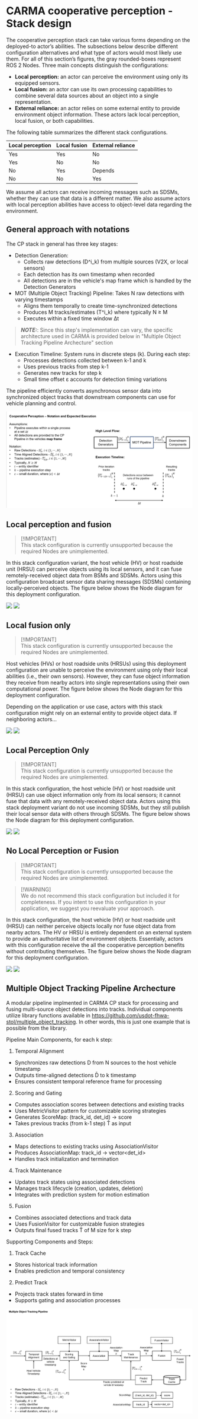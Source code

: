 # CARMA cooperative perception - Stack design

The cooperative perception stack can take various forms depending on the deployed-to actor’s abilities. The subsections
below describe different configuration alternatives and what type of actors would most likely use them. For all of this
section’s figures, the gray rounded-boxes represent ROS 2 Nodes. Three main concepts distinguish the configurations:

- **Local perception:** an actor can perceive the environment using only its equipped sensors.
- **Local fusion:** an actor can use its own processing capabilities to combine several data sources about an object
  into a single representation.
- **External reliance:** an actor relies on some external entity to provide environment object information. These
  actors lack local perception, local fusion, or both capabilities.

The following table summarizes the different stack configurations.

| Local perception | Local fusion | External reliance |
| ---------------- | ------------ | ----------------- |
| Yes              | Yes          | No                |
| Yes              | No           | No                |
| No               | Yes          | Depends           |
| No               | No           | Yes               |

We assume all actors can receive incoming messages such as SDSMs, whether they can use that data is a different matter.
We also assume actors with local perception abilities have access to object-level data regarding the environment.

## General approach with notations
The CP stack in general has three key stages:

- Detection Generation: 
  - Collects raw detections (D^i_k) from multiple sources (V2X, or local sensors)
  - Each detection has its own timestamp when recorded
  - All detections are in the vehicle's map frame which is handled by the Detection Generators
- MOT (Multiple Object Tracking) Pipeline: Takes N raw detections with varying timestamps
  - Aligns them temporally to create time-synchronized detections
  - Produces M tracks/estimates (T^i_k) where typically N ≥ M
  - Executes within a fixed time window Δt
> **_NOTE:_**: Since this step's implementation can vary, the specific architecture used in CARMA is provided below in "Multiple Object Tracking Pipeline Archecture" section

- Execution Timeline: System runs in discrete steps (k). During each step:
  - Processes detections collected between k-1 and k
  - Uses previous tracks from step k-1
  - Generates new tracks for step k
  - Small time offset ε accounts for detection timing variations

The pipeline efficiently converts asynchronous sensor data into synchronized object tracks that downstream components can use for vehicle planning and control.

![Alt text](assets/Overall_MOT.png)

## Local perception and fusion

> [!IMPORTANT]\
> This stack configuration is currently unsupported because the required Nodes are unimplemented.

In this stack configuration variant, the host vehicle (HV) or host roadside unit (HRSU) can perceive objects using its
local sensors, and it can fuse remotely-received object data from BSMs and SDSMs. Actors using this configuration
broadcast sensor data sharing messages (SDSMs) containing locally-perceived objects. The figure below shows the Node
diagram for this deployment configuration.

![](assets/carma_cooperative_perception_perception_fusion_node_diagram.png)
![](assets/carma_cooperative_perception_perception_fusion_system_diagram.png)

## Local fusion only

> [!IMPORTANT]\
> This stack configuration is currently unsupported because the required Nodes are unimplemented.

Host vehicles (HVs) or host roadside units (HRSUs) using this deployment configuration are unable to perceive the
environment using only their local abilities (i.e., their own sensors). However, they can fuse object information they
receive from nearby actors into single representations using their own computational power. The figure below shows the
Node diagram for this deployment configuration.

Depending on the application or use case, actors with this stack configuration might rely on an external entity to
provide object data. If neighboring actors…

![](assets/carma_cooperative_perception_no_perception_fusion_node_diagram.png)
![](assets/carma_cooperative_perception_no_perception_fusion_system_diagram.png)

## Local Perception Only

> [!IMPORTANT]\
> This stack configuration is currently unsupported because the required Nodes are unimplemented.

In this stack configuration, the host vehicle (HV) or host roadside unit (HRSU) can use object information only from
its local sensors; it cannot fuse that data with any remotely-received object data. Actors using this stack deployment
variant do not use incoming SDSMs, but they still publish their local sensor data with others through SDSMs. The figure
below shows the Node diagram for this deployment configuration.

![](assets/carma_cooperative_perception_perception_no_fusion_node_diagram.png)
![](assets/carma_cooperative_perception_perception_no_fusion_system_diagram.png)

## No Local Perception or Fusion

> [!IMPORTANT]\
> This stack configuration is currently unsupported because the required Nodes are unimplemented.

> [!WARNING]\
> We do not recommend this stack configuration but included it for completeness. If you intent to use this
> configuration in your application, we suggest you reevaluate your approach.

In this stack configuration, the host vehicle (HV) or host roadside unit (HRSU) can neither perceive objects locally
nor fuse object data from nearby actors. The HV or HRSU is entirely dependent on an external system to provide an
authoritative list of environment objects. Essentially, actors with this configuration receive the all the cooperative
perception benefits without contributing themselves. The figure below shows the Node diagram for this deployment
configuration.

![](assets/carma_cooperative_perception_no_perception_no_fusion_node_diagram.png)
![](assets/carma_cooperative_perception_no_perception_no_fusion_system_diagram.png)

## Multiple Object Tracking Pipeline Archecture

A modular pipeline implmented in CARMA CP stack for processing and fusing multi-source object detections into tracks. 
Individual components utilize library functions available in https://github.com/usdot-fhwa-stol/multiple_object_tracking. In other words, this is just one example that is possible from the library.

Pipeline Main Components, for each k step: 
1. Temporal Alignment
- Synchronizes raw detections D from N sources to the host vehicle timestamp
- Outputs time-aligned detections D̄ to k timestamp
- Ensures consistent temporal reference frame for processing
2. Scoring and Gating
- Computes association scores between detections and existing tracks
- Uses MetricVisitor pattern for customizable scoring strategies
- Generates ScoreMap: (track_id, det_id) -> score
- Takes previous tracks (from k-1 step) T̄ as input
3. Association
- Maps detections to existing tracks using AssociationVisitor
- Produces AssociationMap: track_id -> vector<det_id>
- Handles track initialization and termination
4. Track Maintenance
- Updates track states using associated detections
- Manages track lifecycle (creation, updates, deletion)
- Integrates with prediction system for motion estimation
5. Fusion
- Combines associated detections and track data
- Uses FusionVisitor for customizable fusion strategies
- Outputs final fused tracks T̄ of M size for k step

Supporting Components and Steps:
1. Track Cache
- Stores historical track information
- Enables prediction and temporal consistency
2. Predict Track
- Projects track states forward in time
- Supports gating and association processes


![Alt text](assets/MOT_Detailed_Pipeline.png)
